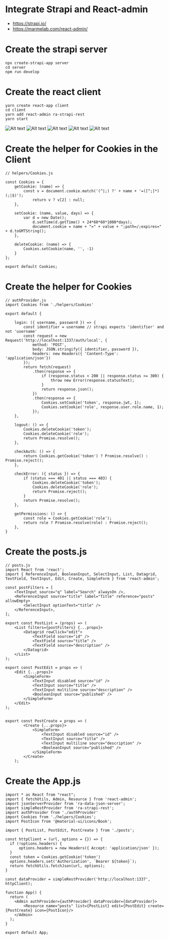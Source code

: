 # Integrate Strapi and React-admin
- https://strapi.io/
- https://marmelab.com/react-admin/

# Create the strapi server
```
npx create-strapi-app server
cd server
npm run develop
```

# Create the react client
```
yarn create react-app client
cd client
yarn add react-admin ra-strapi-rest
yarn start
```

![Alt text](https://github.com/falconsoft3d/strapi-react-admin/blob/main/img/11.31.04.png?raw=true "Ynext")
![Alt text](https://github.com/falconsoft3d/strapi-react-admin/blob/main/img/11.31.21.png?raw=true "Ynext")
![Alt text](https://github.com/falconsoft3d/strapi-react-admin/blob/main/img/11.38.36.png?raw=true "Ynext")
![Alt text](https://github.com/falconsoft3d/strapi-react-admin/blob/main/img/11.38.51.png?raw=true "Ynext")
![Alt text](https://github.com/falconsoft3d/strapi-react-admin/blob/main/img/11.39.10.png?raw=true "Ynext")

# Create the helper for Cookies in the Client
```
// helpers/Cookies.js

const Cookies = {
	getCookie: (name) => {
		const v = document.cookie.match('(^|;) ?' + name + '=([^;]*)(;|$)');
    		return v ? v[2] : null;
	},

	setCookie: (name, value, days) => {
		var d = new Date();
    		d.setTime(d.getTime() + 24*60*60*1000*days);
    		document.cookie = name + "=" + value + ";path=/;expires=" + d.toGMTString();
	},

	deleteCookie: (name) => {
		Cookies.setCookie(name, '', -1)
	}
};

export default Cookies;
```

# Create the helper for Cookies
```
// authProvider.js
import Cookies from './helpers/Cookies'

export default {

    login: ({ username, password }) => {
        const identifier = username // strapi expects 'identifier' and not 'username'
        const request = new Request('http://localhost:1337/auth/local', {
            method: 'POST',
            body: JSON.stringify({ identifier, password }),
            headers: new Headers({ 'Content-Type': 'application/json'})
        });
        return fetch(request)
            .then(response => {
                if (response.status < 200 || response.status >= 300) {
                    throw new Error(response.statusText);
                }
                return response.json();
            })
            .then(response => {
                Cookies.setCookie('token', response.jwt, 1);
                Cookies.setCookie('role', response.user.role.name, 1);
            });
    },

    logout: () => {
        Cookies.deleteCookie('token');
        Cookies.deleteCookie('role');
        return Promise.resolve();
    },

    checkAuth: () => {
        return Cookies.getCookie('token') ? Promise.resolve() : Promise.reject();
    },

    checkError: ({ status }) => {
        if (status === 401 || status === 403) {
            Cookies.deleteCookie('token');
            Cookies.deleteCookie('role');
            return Promise.reject();
        }
        return Promise.resolve();
    },

    getPermissions: () => {
        const role = Cookies.getCookie('role');
        return role ? Promise.resolve(role) : Promise.reject();
    },
}
```

# Create the posts.js
```
// posts.js
import React from 'react';
import { ReferenceInput, BooleanInput, SelectInput, List, Datagrid, TextField, TextInput, Edit, Create, SimpleForm } from 'react-admin';

const postFilters = [
    <TextInput source="q" label="Search" alwaysOn />,
    <ReferenceInput source="title" label="Title" reference="posts" allowEmpty>
        <SelectInput optionText="title" />
    </ReferenceInput>,
];

export const PostList = (props) => (
    <List filters={postFilters} {...props}>
        <Datagrid rowClick="edit">
            <TextField source="id" />
            <TextField source="title" />
            <TextField source="description" />
        </Datagrid>
    </List>
);

export const PostEdit = props => (
    <Edit {...props}>
        <SimpleForm>
            <TextInput disabled source="id" />
            <TextInput source="title" />
            <TextInput multiline source="description" />
            <BooleanInput source="published" />
        </SimpleForm>
    </Edit>
);


export const PostCreate = props => (
        <Create {...props}>
            <SimpleForm>
                <TextInput disabled source="id" />
                <TextInput source="title" />
                <TextInput multiline source="description" />
                <BooleanInput source="published" />
            </SimpleForm>
        </Create>
    );
```

# Create the App.js

```
import * as React from "react";
import { fetchUtils, Admin, Resource } from 'react-admin';
import jsonServerProvider from 'ra-data-json-server';
import simpleRestProvider from 'ra-strapi-rest';
import authProvider from './authProvider'
import Cookies from './helpers/Cookies';
import PostIcon from '@material-ui/icons/Book';

import { PostList, PostEdit, PostCreate } from './posts';

const httpClient = (url, options = {}) => {
  if (!options.headers) {
      options.headers = new Headers({ Accept: 'application/json' });
  }
  const token = Cookies.getCookie('token')
  options.headers.set('Authorization', `Bearer ${token}`);
  return fetchUtils.fetchJson(url, options);
}

const dataProvider = simpleRestProvider('http://localhost:1337', httpClient);

function App() {
  return (
    <Admin authProvider={authProvider} dataProvider={dataProvider}>
        <Resource name="posts" list={PostList} edit={PostEdit} create={PostCreate} icon={PostIcon}/>
    </Admin>
  );
}

export default App;
```
